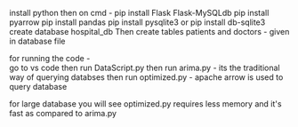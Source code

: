 install python
then on cmd - pip install Flask Flask-MySQLdb
pip install pyarrow
pip install pandas
pip install pysqlite3 or pip install db-sqlite3
create database hospital_db
Then create tables patients and doctors - given in database file

for running the code -  
go to vs code
then run DataScript.py
then run arima.py - its the traditional way of querying databses
then run optimized.py - apache arrow is used to query database

for large database you will see optimized.py requires less memory and it's fast as compared to arima.py


